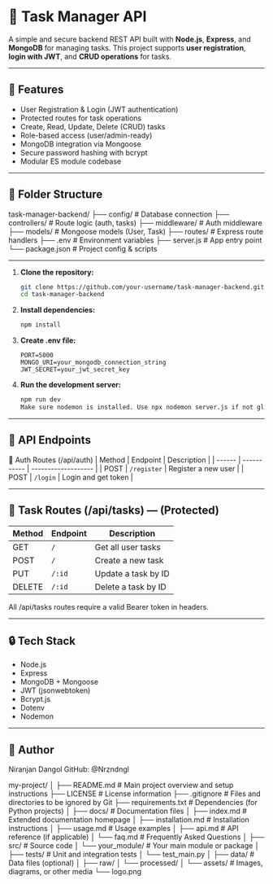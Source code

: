 # 📝 Task Manager API

A simple and secure backend REST API built with **Node.js**, **Express**, and **MongoDB** for managing tasks. This project supports **user registration**, **login with JWT**, and **CRUD operations** for tasks.

---

## 🚀 Features

- User Registration & Login (JWT authentication)
- Protected routes for task operations
- Create, Read, Update, Delete (CRUD) tasks
- Role-based access (user/admin-ready)
- MongoDB integration via Mongoose
- Secure password hashing with bcrypt
- Modular ES module codebase

---

## 📁 Folder Structure
task-manager-backend/
├── config/ # Database connection
├── controllers/ # Route logic (auth, tasks)
├── middleware/ # Auth middleware
├── models/ # Mongoose models (User, Task)
├── routes/ # Express route handlers
├── .env # Environment variables
├── server.js # App entry point
└── package.json # Project config & scripts



---

1. **Clone the repository:**
   ```bash
   git clone https://github.com/your-username/task-manager-backend.git
   cd task-manager-backend


2. **Install dependencies:**
   ```bash
   npm install
   
3. **Create .env file:**
   ```env
   PORT=5000
   MONGO_URI=your_mongodb_connection_string
   JWT_SECRET=your_jwt_secret_key

4. **Run the development server:**
   ```bash
   npm run dev
   Make sure nodemon is installed. Use npx nodemon server.js if not globally installed.

---

## 📡 API Endpoints
🔐 Auth Routes (/api/auth)
| Method | Endpoint    | Description         |
| ------ | ----------- | ------------------- |
| POST   | `/register` | Register a new user |
| POST   | `/login`    | Login and get token |

---

## 📌 Task Routes (/api/tasks) — (Protected)
| Method | Endpoint | Description         |
| ------ | -------- | ------------------- |
| GET    | `/`      | Get all user tasks  |
| POST   | `/`      | Create a new task   |
| PUT    | `/:id`   | Update a task by ID |
| DELETE | `/:id`   | Delete a task by ID |

All /api/tasks routes require a valid Bearer token in headers.

---

## 🔒 Tech Stack
- Node.js
- Express
- MongoDB + Mongoose
- JWT (jsonwebtoken)
- Bcrypt.js
- Dotenv
- Nodemon

---

## 👤 Author
Niranjan Dangol
GitHub: @Nrzndngl



my-project/
│
├── README.md              # Main project overview and setup instructions
├── LICENSE                # License information
├── .gitignore             # Files and directories to be ignored by Git
├── requirements.txt       # Dependencies (for Python projects)
│
├── docs/                  # Documentation files
│   ├── index.md           # Extended documentation homepage
│   ├── installation.md    # Installation instructions
│   ├── usage.md           # Usage examples
│   ├── api.md             # API reference (if applicable)
│   └── faq.md             # Frequently Asked Questions
│
├── src/                   # Source code
│   └── your_module/       # Your main module or package
│
├── tests/                 # Unit and integration tests
│   └── test_main.py
│
├── data/                  # Data files (optional)
│   ├── raw/
│   └── processed/
│
└── assets/                # Images, diagrams, or other media
    └── logo.png
